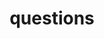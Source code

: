 ---
title: questions
description: a page of questions you're asking or thinking about
creator_name: Joshua P. Steele
creator_link: https://joshuapsteele.com/questions/
---